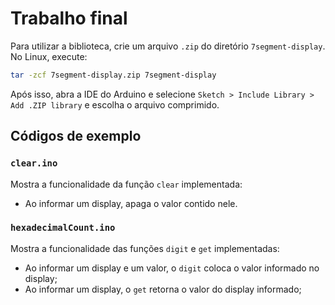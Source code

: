 # Trabalho final

Para utilizar a biblioteca, crie um arquivo `.zip` do diretório `7segment-display`. No Linux, execute:

```bash
tar -zcf 7segment-display.zip 7segment-display
```

Após isso, abra a IDE do Arduino e selecione `Sketch > Include Library > Add .ZIP library` e escolha o arquivo comprimido.

## Códigos de exemplo

### `clear.ino`

Mostra a funcionalidade da função `clear` implementada:

- Ao informar um display, apaga o valor contido nele.

### `hexadecimalCount.ino`

Mostra a funcionalidade das funções `digit` e `get` implementadas:

- Ao informar um display e um valor, o `digit` coloca o valor informado no display;
- Ao informar um display, o `get` retorna o valor do display informado;
